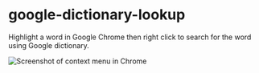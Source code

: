 google-dictionary-lookup
========================

Highlight a word in Google Chrome then right click to search for the word using Google dictionary.

![Screenshot of context menu in Chrome][1]


  [1]: http://i.stack.imgur.com/iyQoh.png
